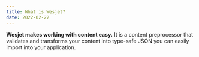 ```yaml
---
title: What is Wesjet?
date: 2022-02-22
---
```


**Wesjet makes working with content easy.** It is a content preprocessor that validates and transforms your content into type-safe JSON you can easily import into your application.
